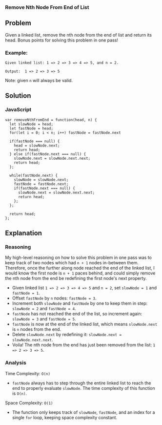 ### Remove Nth Node From End of List
## Problem
Given a linked list, remove the nth node from the end of list and return its head. Bonus points for solving this problem in one pass!

### Example:
```
Given linked list: 1 => 2 => 3 => 4 => 5, and n = 2.

Output:  1 => 2 => 3 => 5
```

Note: given `n` will always be valid.

## Solution
### JavaScript
```
var removeNthFromEnd = function(head, n) {
  let slowNode = head;
  let fastNode = head;
  for(let i = 0; i < n; i++) fastNode = fastNode.next

  if(fastNode === null) {
    head = slowNode.next;
    return head;
  } else if(fastNode.next === null) {
    slowNode.next = slowNode.next.next;
    return head;
  };

  while(fastNode.next) {
    slowNode = slowNode.next;
    fastNode = fastNode.next;
    if(fastNode.next === null) {
      slowNode.next = slowNode.next.next;
      return head;
    };
  };

  return head;
};
```

## Explanation
### Reasoning
My high-level reasoning on how to solve this problem in one pass was to keep track of two nodes which had `n + 1` nodes in-between them. Therefore, once the further along node reached the end of the linked list, I would know the first node is `n + 1` paces behind, and could simply remove the nth node from the end be redefining the first node's next property.

* Given linked list `1 => 2 => 3 => 4 => 5` and `n = 2`, set `slowNode = 1` and `fastNode = 1`.
* Offset `fastNode` by `n` nodes: `fastNode = 3`.
* Increment both `slowNode` and `fastNode` by one to keep them in step: `slowNode = 2` and `fastNode = 4`.
* `fastNode` has not reached the end of the list, so increment again: `slowNode = 3` and `fastNode = 5`.
* `fastNode` is now at the end of the linked list, which means `slowNode.next` is `n` nodes from the end.
* Delete `slowNode.next` by redefining it: `slowNode.next = slowNode.next.next`.
* Voila! The nth node from the end has just been removed from the list: `1 => 2 => 3 => 5`.

### Analysis
Time Complexity: `O(n)`
* `fastNode` always has to step through the entire linked list to reach the end to properly evaluate `slowNode`. The time complexity of this function is `O(n)`.

Space Complexity: `O(1)`
* The function only keeps track of `slowNode`, `fastNode`, and an index for a single `for` loop, keeping space complexity constant.
